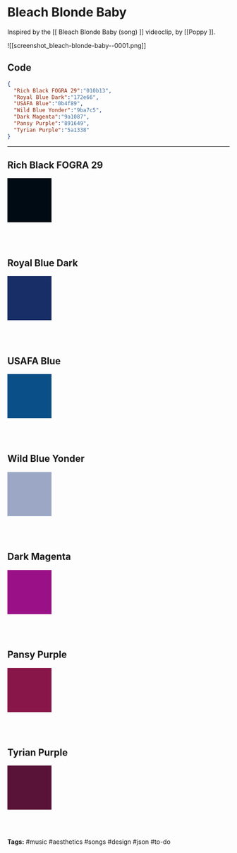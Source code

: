 # Bleach Blonde Baby

Inspired by the [[ Bleach Blonde Baby (song) ]] videoclip, by [[Poppy ]].

![[screenshot_bleach-blonde-baby--0001.png]]

## Code

```json
{
  "Rich Black FOGRA 29":"010b13",
  "Royal Blue Dark":"172e66",
  "USAFA Blue":"0b4f89",
  "Wild Blue Yonder":"9ba7c5",
  "Dark Magenta":"9a1087",
  "Pansy Purple":"891649",
  "Tyrian Purple":"5a1338"
}
```

[//]: # (TODO: Add code palettes to a JSON collection of snippets)

***

## Rich Black FOGRA 29

<svg>
    <rect width="100" height="100" fill="#010b13"/>
</svg>

## Royal Blue Dark

<svg>
    <rect width="100" height="100" fill="#172e66"/>
</svg>

## USAFA Blue

<svg>
    <rect width="100" height="100" fill="#0b4f89"/>
</svg>

## Wild Blue Yonder

<svg>
    <rect width="100" height="100" fill="#9ba7c5"/>
</svg>

## Dark Magenta 

<svg>
    <rect width="100" height="100" fill="#9a1087"/>
</svg>

## Pansy Purple

<svg>
    <rect width="100" height="100" fill="#891649"/>
</svg>

## Tyrian Purple 

<svg>
    <rect width="100" height="100" fill="#5a1338"/>
</svg>


**Tags:** #music #aesthetics #songs #design #json #to-do
